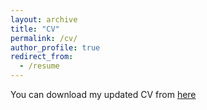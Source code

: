 ```yaml
---
layout: archive
title: "CV"
permalink: /cv/
author_profile: true
redirect_from:
  - /resume
---
```


You can download my updated CV from [here](/files/CV_Spilios_Evmorfos.pdf)
